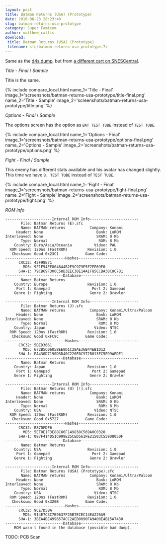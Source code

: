 ```yaml
---
layout: post
title: Batman Returns (USA) (Prototype)
date: 2016-06-23 20:23:40
slug: batman-returns-usa-prototype
category: Super Famicom
author: matthew_callis
download:
 title: Batman Returns (USA) (Prototype)
 filename: sfc/batman-returns-usa-prototype.7z
---
```


Same as the [d4s dump](http://www.snescentral.com/review.php?id=0224&num=0&fancy=yes&article=proto), but from [a different cart on SNESCentral](http://www.snescentral.com/review.php?id=0224&num=1&fancy=yes&article=proto).

_Title - Final_  / _Sample_

Title is the same.

{% include compare_local.html
    name_1='Title - Final'
    image_1='screenshots/batman-returns-usa-prototype/title-final.png'
    name_2='Title - Sample'
    image_2='screenshots/batman-returns-usa-prototype/title.png'
%}

_Options - Final_  / _Sample_

The options screen has the option as `BAT TEST TUBE` instead of `TEST TUBE`.

{% include compare_local.html
    name_1='Options - Final'
    image_1='screenshots/batman-returns-usa-prototype/options-final.png'
    name_2='Options - Sample'
    image_2='screenshots/batman-returns-usa-prototype/options.png'
%}

_Fight - Final_  / _Sample_

This enemy has different stats available and his avatar has changed slightly. This time we have `B. TEST TUBE` instead of `TEST TUBE`.

{% include compare_local.html
    name_1='Fight - Final'
    image_1='screenshots/batman-returns-usa-prototype/fight-final.png'
    name_2='Fight - Sample'
    image_2='screenshots/batman-returns-usa-prototype/fight.png'
%}

_ROM Info_

```
---------------------Internal ROM Info----------------------
       File: Batman Returns (E).sfc
       Name: BATMAN returns           Company: Konami
     Header: None                        Bank: LoROM
Interleaved: None                        SRAM: 0 Kb
       Type: Normal                       ROM: 8 Mb
    Country: Euro/Asia/Oceania          Video: PAL
  ROM Speed: 120ns (FastROM)         Revision: 1.0
   Checksum: Good 0x23C1            Game Code:
---------------------------Hashes---------------------------
      CRC32: 42F98E71
        MD5: 9F1F54EE804644B2F9C979E5F7EE69E0
      SHA-1: 79CB69F300C58B3EEC38E14A1F85CCBA38C8C781
--------------------------Database--------------------------
       Name: Batman Returns
    Country: Europe                  Revision: 1.0
     Port 1: Gamepad                   Port 2: Gamepad
    Genre 1: Fighting                 Genre 2: Brawler

---------------------Internal ROM Info----------------------
       File: Batman Returns (J).sfc
       Name: BATMAN returns           Company: Konami/Ultra/Palcom
     Header: None                        Bank: LoROM
Interleaved: None                        SRAM: 0 Kb
       Type: Normal                       ROM: 8 Mb
    Country: Japan                      Video: NTSC
  ROM Speed: 120ns (FastROM)         Revision: 1.0
   Checksum: Good 0xFC9C            Game Code:
---------------------------Hashes---------------------------
      CRC32: 5BED3661
        MD5: 672B5C06058EE8D1C28AE36B44EB1D12
      SHA-1: EA430D7190D3D40C220F0C972B013EC5E99AEDE1
--------------------------Database--------------------------
       Name: Batman Returns
    Country: Japan                   Revision: 1.0
     Port 1: Gamepad                   Port 2: Gamepad
    Genre 1: Fighting                 Genre 2: Brawler

---------------------Internal ROM Info----------------------
       File: Batman Returns (U) [!].sfc
       Name: BATMAN returns           Company: Konami
     Header: None                        Bank: LoROM
Interleaved: None                        SRAM: 0 Kb
       Type: Normal                       ROM: 8 Mb
    Country: USA                        Video: NTSC
  ROM Speed: 120ns (FastROM)         Revision: 1.0
   Checksum: Good 0x5727            Game Code:
---------------------------Hashes---------------------------
      CRC32: E87DFDF6
        MD5: 5EF8E1F3E88C86F149838C569A0C0328
      SHA-1: 087F414D51C999E25CED561FE21503C559D8050F
--------------------------Database--------------------------
       Name: Batman Returns
    Country: USA                     Revision: 1.0
     Port 1: Gamepad                   Port 2: Gamepad
    Genre 1: Fighting                 Genre 2: Brawler

---------------------Internal ROM Info----------------------
       File: Batman Returns (USA) (Prototype).sfc
       Name: BATMAN returns           Company: Konami/Ultra/Palcom
     Header: None                        Bank: LoROM
Interleaved: None                        SRAM: 0 Kb
       Type: Normal                       ROM: 8 Mb
    Country: USA                        Video: NTSC
  ROM Speed: 120ns (FastROM)         Revision: 1.0
   Checksum: Good 0x320B            Game Code:
---------------------------Hashes---------------------------
      CRC32: 9CE7D5BA
        MD5: 914E7C3C7B9637F25B7ECEC14EA226A9
      SHA-1: 3BEA4BE499657ACC2AEB0090FA9A00E4B15A7430
--------------------------Database--------------------------
    ROM wasn't found in the database (possible bad dump).
```

TODO: PCB Scan
